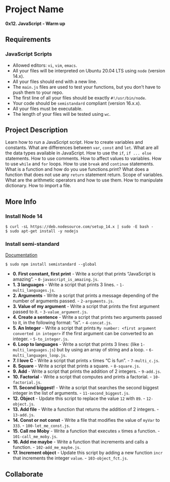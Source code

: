 # Project Name
**0x12. JavaScript - Warm up**


##  Requirements

### JavaScript Scripts
*   Allowed editors: `vi`, `vim`, `emacs`.
*   All your files will be interpreted on Ubuntu 20.04 LTS using `node` (version 14.x).
*   All your files should end with a new line.
*   The `main.js` files are used to test your functions, but you don’t have to push them to your repo.
*   The first line of all your files should be exactly `#!/usr/bin/node`.
*   Your code should be `semistandard` compliant (version 16.x.x).
*   All your files must be executable.
*   The length of your files will be tested using `wc`.

## Project Description
Learn how to run a JavaScript script.
How to create variables and constants.
What are differences between `var`, `const` and `let`.
What are all the data types available in JavaScript.
How to use the `if`, `if ... else` statements.
How to use comments.
How to affect values to variables.
How to use `while` and `for` loops.
How to use `break` and `continue` statements.
What is a function and how do you use functions.print?
What does a function that does not use any `return` statement return.
Scope of variables.
What are the arithmetic operators and how to use them.
How to manipulate dictionary.
How to import a file.

## More Info
### Install Node 14
```
$ curl -sL https://deb.nodesource.com/setup_14.x | sudo -E bash -
$ sudo apt-get install -y nodejs
```

### Install semi-standard
[Documentation](https://github.com/standard/semistandard)
```
$ sudo npm install semistandard --global
```


* **0. First constant, first print** - Write a script that prints “JavaScript is amazing”. - `0-javascript_is_amazing.js`.
* **1. 3 languages** - Write a script that prints 3 lines. - `1-multi_languages.js`.
* **2. Arguments** - Write a script that prints a message depending of the number of arguments passed. - `2-arguments.js`.
* **3. Value of my argument** - Write a script that prints the first argument passed to it. - `3-value_argument.js`.
* **4. Create a sentence** - Write a script that prints two arguments passed to it, in the following format: “is”. - `4-concat.js`.
* **5. An Integer** - Write a script that prints `My number: <first argument converted in integer>` if the first argument can be converted to an integer. - `5-to_integer.js`.
* **6. Loop to languages** - Write a script that prints 3 lines: (like `1-multi_languages.js`) but by using an array of string and a loop. - `6-multi_languages_loop.js`.
* **7. I love C** - Write a script that prints `x` times “C is fun”. - `7-multi_c.js`.
* **8. Square** - Write a script that prints a square. - `8-square.js`.
* **9. Add** - Write a script that prints the addition of 2 integers. - `9-add.js`.
* **10. Factorial** - Write a script that computes and prints a factorial. - `10-factorial.js`.
* **11. Second biggest!** - Write a script that searches the second biggest integer in the list of arguments. - `11-second_biggest.js`.
* **12. Object** - Update this script to replace the value `12` with `89`. - `12-object.js`.
* **13. Add file** - Write a function that returns the addition of 2 integers. - `13-add.js`.
* **14. Const or not const** - Write a file that modifies the value of `myVar` to `333`. - `100-let_me_const.js`.
* **15. Call me Moby** - Write a function that executes `x` times a function. - `101-call_me_moby.js`.
* **16. Add me maybe** - Write a function that increments and calls a function. - `102-add_me_maybe.js`.
* **17. Increment object** - Update this script by adding a new function `incr` that increments the integer `value`. - `103-object_fct.js`.


## Collaborate


